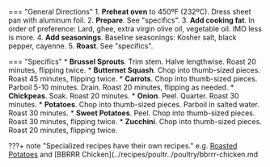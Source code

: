 === "General Directions"
    1. **Preheat oven** to 450ºF (232ºC). Dress sheet pan with aluminum foil.
    2. **Prepare**. See "specifics".
    3. **Add cooking fat**. In order of preference: Lard, ghee, extra virgin olive oil, vegetable oil. IMO less is more.
    4. **Add seasonings**. Baseline seasonings: Kosher salt, black pepper, cayenne.
    5. **Roast**. See "specifics".

=== "Specifics"
    * **Brussel Sprouts**. Trim stem. Halve lengthwise. Roast 20 minutes, flipping twice.
    * **Butternet Squash**. Chop into thumb-sized pieces. Roast 45 minutes, flipping twice.
    * **Carrots**. Chop into thumb-sized pieces. Parboil 5-10 minutes. Drain. Roast 20 minutes, flipping as needed.
    * **Chickpeas**. Soak. Roast 20 minutes.
    * **Onion**. Peel. Quarter. Roast 30 minutes.
    * **Potatoes**. Chop into thumb-sized pieces. Parboil in salted water. Roast 30 minutes.
    * **Sweet Potatoes**. Peel. Chop into thumb-sized pieces. Roast 30 minutes, flipping twice.
    * **Zucchini**. Chop into thumb-sized pieces. Roast 20 minutes, flipping twice.


???+ note "Specialized recipes have their own recipes."
    e.g. [Roasted Potatoes](potatoes/roasted-potatoes.md) and [BBRRR Chicken](../recipes/poultr../poultry/bbrrr-chicken.md
